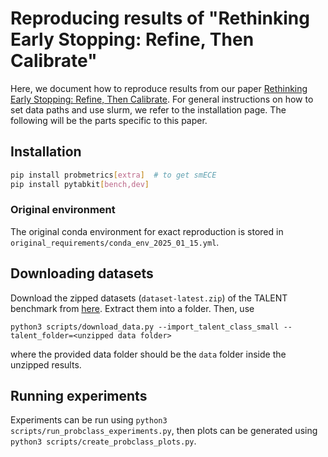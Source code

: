 # Reproducing results of "Rethinking Early Stopping: Refine, Then Calibrate"

Here, we document how to reproduce results from our paper [Rethinking Early Stopping: Refine, Then Calibrate](https://arxiv.org/abs/2501.19195).
For general instructions on how to set data paths and use slurm, 
we refer to the installation page. 
The following will be the parts specific to this paper.

## Installation

```bash
pip install probmetrics[extra]  # to get smECE
pip install pytabkit[bench,dev]
```

### Original environment

The original conda environment for exact reproduction 
is stored in `original_requirements/conda_env_2025_01_15.yml`.

## Downloading datasets

Download the zipped datasets (`dataset-latest.zip`) of the TALENT benchmark from
[here](https://drive.google.com/drive/folders/1j1zt3zQIo8dO6vkO-K-WE6pSrl71bf0z).
Extract them into a folder. Then, use

```commandline
python3 scripts/download_data.py --import_talent_class_small --talent_folder=<unzipped data folder>
```

where the provided data folder should be the `data` folder inside the unzipped results.

## Running experiments

Experiments can be run using `python3 scripts/run_probclass_experiments.py`,
then plots can be generated using `python3 scripts/create_probclass_plots.py`.
